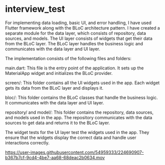 # interview_test

For implementing data loading, basic UI, and error handling, I have used Flutter framework along with the BLoC architecture pattern. I have created a separate module for the data layer, which consists of repository, data sources, and models. The UI layer consists of widgets that get their data from the BLoC layer. The BLoC layer handles the business logic and communicates with the data layer and UI layer.

The implementation consists of the following files and folders:

main.dart: This file is the entry point of the application. It sets up the MaterialApp widget and initializes the BLoC provider.

screen/: This folder contains all the UI widgets used in the app. Each widget gets its data from the BLoC layer and displays it.

bloc/: This folder contains the BLoC classes that handle the business logic. It communicates with the data layer and UI layer.

repository/ and model/: This folder contains the repository, data sources, and models used in the app. The repository communicates with the data sources to get data and returns it to the BLoC layer.

The widget tests for the UI layer test the widgets used in the app. They ensure that the widgets display the correct data and handle user interactions correctly.




https://user-images.githubusercontent.com/54959333/224690907-b367b7cf-9cd4-4be7-aa68-68deac2b0634.mov

